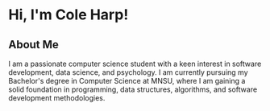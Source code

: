 # Hi, I'm Cole Harp!

## About Me
I am a passionate computer science student with a keen interest in software development, data science, and psychology. I am currently pursuing my Bachelor's degree in Computer Science at MNSU, where I am gaining a solid foundation in programming, data structures, algorithms, and software development methodologies.
